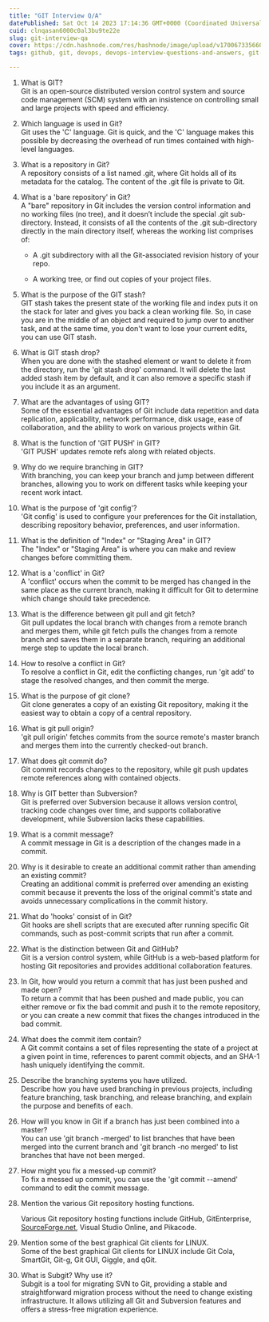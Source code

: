 ```yaml
---
title: "GIT Interview Q/A"
datePublished: Sat Oct 14 2023 17:14:36 GMT+0000 (Coordinated Universal Time)
cuid: clnqasan6000c0al3bu9te22e
slug: git-interview-qa
cover: https://cdn.hashnode.com/res/hashnode/image/upload/v1700673356606/2f208fd4-c3ea-4fa5-9edb-d24ad3ddb498.png
tags: github, git, devops, devops-interview-questions-and-answers, git-interview-questions-and-answers

---
```


1. What is GIT?  
    Git is an open-source distributed version control system and source code management (SCM) system with an insistence on controlling small and large projects with speed and efficiency.
    
2. Which language is used in Git?  
    Git uses the 'C' language. Git is quick, and the 'C' language makes this possible by decreasing the overhead of run times contained with high-level languages.
    
3. What is a repository in Git?  
    A repository consists of a list named .git, where Git holds all of its metadata for the catalog. The content of the .git file is private to Git.
    
4. What is a 'bare repository' in Git?  
    A "bare" repository in Git includes the version control information and no working files (no tree), and it doesn’t include the special .git sub-directory. Instead, it consists of all the contents of the .git sub-directory directly in the main directory itself, whereas the working list comprises of:
    
    * A .git subdirectory with all the Git-associated revision history of your repo.
        
    * A working tree, or find out copies of your project files.
        
5. What is the purpose of the GIT stash?  
    GIT stash takes the present state of the working file and index puts it on the stack for later and gives you back a clean working file. So, in case you are in the middle of an object and required to jump over to another task, and at the same time, you don't want to lose your current edits, you can use GIT stash.
    
6. What is GIT stash drop?  
    When you are done with the stashed element or want to delete it from the directory, run the 'git stash drop' command. It will delete the last added stash item by default, and it can also remove a specific stash if you include it as an argument.
    
7. What are the advantages of using GIT?  
    Some of the essential advantages of Git include data repetition and data replication, applicability, network performance, disk usage, ease of collaboration, and the ability to work on various projects within Git.
    
8. What is the function of 'GIT PUSH' in GIT?  
    'GIT PUSH' updates remote refs along with related objects.
    
9. Why do we require branching in GIT?  
    With branching, you can keep your branch and jump between different branches, allowing you to work on different tasks while keeping your recent work intact.
    
10. What is the purpose of 'git config'?  
    'Git config' is used to configure your preferences for the Git installation, describing repository behavior, preferences, and user information.
    
11. What is the definition of "Index" or "Staging Area" in GIT?  
    The "Index" or "Staging Area" is where you can make and review changes before committing them.
    
12. What is a 'conflict' in Git?  
    A 'conflict' occurs when the commit to be merged has changed in the same place as the current branch, making it difficult for Git to determine which change should take precedence.
    
13. What is the difference between git pull and git fetch?  
    Git pull updates the local branch with changes from a remote branch and merges them, while git fetch pulls the changes from a remote branch and saves them in a separate branch, requiring an additional merge step to update the local branch.
    
14. How to resolve a conflict in Git?  
    To resolve a conflict in Git, edit the conflicting changes, run 'git add' to stage the resolved changes, and then commit the merge.
    
15. What is the purpose of git clone?  
    Git clone generates a copy of an existing Git repository, making it the easiest way to obtain a copy of a central repository.
    
16. What is git pull origin?  
    'git pull origin' fetches commits from the source remote's master branch and merges them into the currently checked-out branch.
    
17. What does git commit do?  
    Git commit records changes to the repository, while git push updates remote references along with contained objects.
    
18. Why is GIT better than Subversion?  
    Git is preferred over Subversion because it allows version control, tracking code changes over time, and supports collaborative development, while Subversion lacks these capabilities.
    
19. What is a commit message?  
    A commit message in Git is a description of the changes made in a commit.
    
20. Why is it desirable to create an additional commit rather than amending an existing commit?  
    Creating an additional commit is preferred over amending an existing commit because it prevents the loss of the original commit's state and avoids unnecessary complications in the commit history.
    
21. What do 'hooks' consist of in Git?  
    Git hooks are shell scripts that are executed after running specific Git commands, such as post-commit scripts that run after a commit.
    
22. What is the distinction between Git and GitHub?  
    Git is a version control system, while GitHub is a web-based platform for hosting Git repositories and provides additional collaboration features.
    
23. In Git, how would you return a commit that has just been pushed and made open?  
    To return a commit that has been pushed and made public, you can either remove or fix the bad commit and push it to the remote repository, or you can create a new commit that fixes the changes introduced in the bad commit.
    
24. What does the commit item contain?  
    A Git commit contains a set of files representing the state of a project at a given point in time, references to parent commit objects, and an SHA-1 hash uniquely identifying the commit.
    
25. Describe the branching systems you have utilized.  
    Describe how you have used branching in previous projects, including feature branching, task branching, and release branching, and explain the purpose and benefits of each.
    
26. How will you know in Git if a branch has just been combined into a master?  
    You can use 'git branch -merged' to list branches that have been merged into the current branch and 'git branch -no merged' to list branches that have not been merged.
    
27. How might you fix a messed-up commit?  
    To fix a messed up commit, you can use the 'git commit --amend' command to edit the commit message.
    
28. Mention the various Git repository hosting functions.
    
    Various Git repository hosting functions include GitHub, GitEnterprise, [SourceForge.net](http://SourceForge.net), Visual Studio Online, and Pikacode.
    
29. Mention some of the best graphical Git clients for LINUX.  
    Some of the best graphical Git clients for LINUX include Git Cola, SmartGit, Git-g, Git GUI, Giggle, and qGit.
    
30. What is Subgit? Why use it?  
    Subgit is a tool for migrating SVN to Git, providing a stable and straightforward migration process without the need to change existing infrastructure. It allows utilizing all Git and Subversion features and offers a stress-free migration experience.